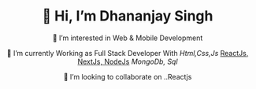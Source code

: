 <div align="center">
  <h1>👋 Hi, I’m Dhananjay Singh</h1>
  <p>👀 I’m interested in Web & Mobile Development</p>
  <p>🌱 I’m currently Working as Full Stack Developer With <i>Html,Css,Js</i> <u>ReactJs, NextJs, NodeJs</u> <i>MongoDb, Sql</i></p>
  <p>💞️ I’m looking to collaborate on ..Reactjs</p>
  </div>

